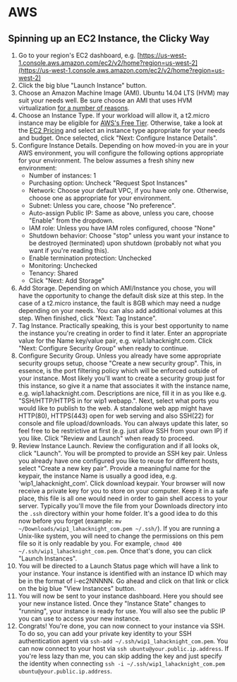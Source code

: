 # AWS

## Spinning up an EC2 Instance, the Clicky Way

 1. Go to your region's EC2 dashboard, e.g. [https://us-west-1.console.aws.amazon.com/ec2/v2/home?region=us-west-2](https://us-west-1.console.aws.amazon.com/ec2/v2/home?region=us-west-2)
 2. Click the big blue "Launch Instance" button.
 3. Choose an Amazon Machine Image (AMI). Ubuntu 14.04 LTS (HVM) may suit your needs well. Be sure choose an AMI that uses HVM virtualization [for a number of reasons](http://docs.aws.amazon.com/AWSEC2/latest/UserGuide/virtualization_types.html). 
 4. Choose an Instance Type. If your workload will allow it, a t2.micro instance may be eligible for [AWS's Free Tier](https://aws.amazon.com/free/). Otherwise, take a look at the [EC2 Pricing](https://aws.amazon.com/ec2/pricing/) and select an instance type appropriate for your needs and budget. Once selected, click "Next: Configure Instance Details". 
 5. Configure Instance Details. Depending on how moved-in you are in your AWS environment, you will configure the following options appropriate for your environment. The below assumes a fresh shiny new environment:
    * Number of instances: 1
    * Purchasing option: Uncheck "Request Spot Instances"
    * Network: Choose your default VPC, if you have only one. Otherwise, choose one as appropriate for your environment.
    * Subnet: Unless you care, choose "No preference". 
    * Auto-assign Public IP: Same as above, unless you care, choose "Enable" from the dropdown.
    * IAM role: Unless you have IAM roles configured, choose "None"
    * Shutdown behavior: Choose "stop" unless you want your instance to be destroyed (terminated) upon shutdown (probably not what you want if you're reading this). 
    * Enable termination protection: Unchecked
    * Monitoring: Unchecked
    * Tenancy: Shared
    * Click "Next: Add Storage"
 6. Add Storage. Depending on which AMI/Instance you chose, you will have the opportunity to change the default disk size at this step. In the case of a t2.micro instance, the fault is 8GB which may need a nudge depending on your needs. You can also add additional volumes at this step. When finished, click "Next: Tag Instance". 
 7. Tag Instance. Practically speaking, this is your best opportunity to name the instance you're creating in order to find it later. Enter an appropriate value for the Name key/value pair, e.g. wip1.lahacknight.com. Click "Next: Configure Security Group" when ready to continue. 
 8. Configure Security Group. Unless you already have some appropriate security groups setup, choose "Create a new security group". This, in essence, is the port filtering policy which will be enforced outside of your instance. Most likely you'll want to create a security group just for this instance, so give it a name that associates it with the instance name, e.g. wip1.lahacknight.com. Descriptions are nice, fill it in as you like e.g. "SSH/HTTP/HTTPS in for wip1 webapp.". Next, select what ports you would like to publish to the web. A standalone web app might have HTTP(80), HTTPS(443) open for web serving and also SSH(22) for console and file upload/downloads. You can always update this later, so feel free to be restrictive at first (e.g. just allow SSH from your own IP) if you like. Click "Review and Launch" when ready to proceed. 
 9. Review Instance Launch. Review the configuration and if all looks ok, click "Launch". You will be prompted to provide an SSH key pair. Unless you already have one configured you like to reuse for different hosts, select "Create a new key pair". Provide a meaningful name for the keypair, the instance Name is usually a good idea, e.g. 'wip1_lahacknight_com'. Click download keypair. Your browser will now receive a private key for you to store on your computer. Keep it in a safe place, this file is all one would need in order to gain shell access to your server. Typically you'll move the file from your Downloads directory into the `.ssh` directory within your home folder. It's a good idea to do this now before you forget (example: `mv ~/Downloads/wip1_lahacknight_com.pem ~/.ssh/`). If you are running a Unix-like system, you will need to change the permissions on this pem file so it is only readable by you. For example, `chmod 400 ~/.ssh/wip1_lahacknight_com.pem`. Once that's done, you can click "Launch Instances". 
 10. You will be directed to a Launch Status page which will have a link to your instance. Your instance is identified with an instance ID which may be in the format of i-ec2NNNNN. Go ahead and click on that link or click on the big blue "View Instances" button. 
 11. You will now be sent to your instance dashboard. Here you should see your new instance listed. Once they "Instance State" changes to "running", your instance is ready for use. You will also see the public IP you can use to access your new instance. 
 12. Congrats! You're done, you can now connect to your instance via SSH. To do so, you can add your private key identity to your SSH authentication agent via `ssh-add ~/.ssh/wip1_lahacknight_com.pem`. You can now connect to your host via `ssh ubuntu@your.public.ip.address`. If you're less lazy than me, you can skip adding the key and just specify the identity when connecting `ssh -i ~/.ssh/wip1_lahacknight_com.pem ubuntu@your.public.ip.address`. 
 
  


